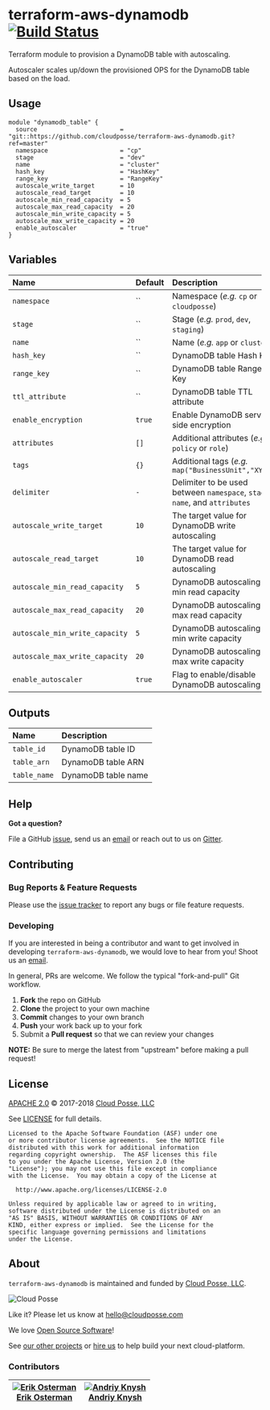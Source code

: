 # terraform-aws-dynamodb [![Build Status](https://travis-ci.org/cloudposse/terraform-aws-dynamodb.svg?branch=master)](https://travis-ci.org/cloudposse/terraform-aws-dynamodb)

Terraform module to provision a DynamoDB table with autoscaling.

Autoscaler scales up/down the provisioned OPS for the DynamoDB table based on the load.


## Usage

```hcl
module "dynamodb_table" {
  source                       = "git::https://github.com/cloudposse/terraform-aws-dynamodb.git?ref=master"
  namespace                    = "cp"
  stage                        = "dev"
  name                         = "cluster"
  hash_key                     = "HashKey"
  range_key                    = "RangeKey"
  autoscale_write_target       = 10
  autoscale_read_target        = 10
  autoscale_min_read_capacity  = 5
  autoscale_max_read_capacity  = 20
  autoscale_min_write_capacity = 5
  autoscale_max_write_capacity = 20
  enable_autoscaler            = "true"
}
```


## Variables

|  Name                           |  Default     |  Description                                                                   | Required |
|:--------------------------------|:-------------|:-------------------------------------------------------------------------------|:--------:|
| `namespace`                     | ``           | Namespace (_e.g._ `cp` or `cloudposse`)                                        | Yes      |
| `stage`                         | ``           | Stage (_e.g._ `prod`, `dev`, `staging`)                                        | Yes      |
| `name`                          | ``           | Name  (_e.g._ `app` or `cluster`)                                              | Yes      |
| `hash_key`                      | ``           | DynamoDB table Hash Key                                                        | Yes      |
| `range_key`                     | ``           | DynamoDB table Range Key                                                       | Yes      |
| `ttl_attribute`                 | ``           | DynamoDB table TTL attribute                                                   | No       |
| `enable_encryption`             | `true`       | Enable DynamoDB server-side encryption                                         | No       |
| `attributes`                    | `[]`         | Additional attributes (_e.g._ `policy` or `role`)                              | No       |
| `tags`                          | `{}`         | Additional tags  (_e.g._ `map("BusinessUnit","XYZ")`                           | No       |
| `delimiter`                     | `-`          | Delimiter to be used between `namespace`, `stage`, `name`, and `attributes`    | No       |
| `autoscale_write_target`        | `10`         | The target value for DynamoDB write autoscaling                                | No       |
| `autoscale_read_target`         | `10`         | The target value for DynamoDB read autoscaling                                 | No       |
| `autoscale_min_read_capacity`   | `5`          | DynamoDB autoscaling min read capacity                                         | No       |
| `autoscale_max_read_capacity`   | `20`         | DynamoDB autoscaling max read capacity                                         | No       |
| `autoscale_min_write_capacity`  | `5`          | DynamoDB autoscaling min write capacity                                        | No       |
| `autoscale_max_write_capacity`  | `20`         | DynamoDB autoscaling max write capacity                                        | No       |
| `enable_autoscaler`             | `true`       | Flag to enable/disable DynamoDB autoscaling                                    | No       |


## Outputs

| Name            | Description                  |
|:----------------|:-----------------------------|
| `table_id`      | DynamoDB table ID            |
| `table_arn`     | DynamoDB table ARN           |
| `table_name`    | DynamoDB table name          |


## Help

**Got a question?**

File a GitHub [issue](https://github.com/cloudposse/terraform-aws-dynamodb/issues), send us an [email](mailto:hello@cloudposse.com) or reach out to us on [Gitter](https://gitter.im/cloudposse/).


## Contributing

### Bug Reports & Feature Requests

Please use the [issue tracker](https://github.com/cloudposse/terraform-aws-dynamodb/issues) to report any bugs or file feature requests.

### Developing

If you are interested in being a contributor and want to get involved in developing `terraform-aws-dynamodb`, we would love to hear from you! Shoot us an [email](mailto:hello@cloudposse.com).

In general, PRs are welcome. We follow the typical "fork-and-pull" Git workflow.

 1. **Fork** the repo on GitHub
 2. **Clone** the project to your own machine
 3. **Commit** changes to your own branch
 4. **Push** your work back up to your fork
 5. Submit a **Pull request** so that we can review your changes

**NOTE:** Be sure to merge the latest from "upstream" before making a pull request!


## License

[APACHE 2.0](LICENSE) © 2017-2018 [Cloud Posse, LLC](https://cloudposse.com)

See [LICENSE](LICENSE) for full details.

    Licensed to the Apache Software Foundation (ASF) under one
    or more contributor license agreements.  See the NOTICE file
    distributed with this work for additional information
    regarding copyright ownership.  The ASF licenses this file
    to you under the Apache License, Version 2.0 (the
    "License"); you may not use this file except in compliance
    with the License.  You may obtain a copy of the License at

      http://www.apache.org/licenses/LICENSE-2.0

    Unless required by applicable law or agreed to in writing,
    software distributed under the License is distributed on an
    "AS IS" BASIS, WITHOUT WARRANTIES OR CONDITIONS OF ANY
    KIND, either express or implied.  See the License for the
    specific language governing permissions and limitations
    under the License.


## About

`terraform-aws-dynamodb` is maintained and funded by [Cloud Posse, LLC][website].

![Cloud Posse](https://cloudposse.com/logo-300x69.png)


Like it? Please let us know at <hello@cloudposse.com>

We love [Open Source Software](https://github.com/cloudposse/)!

See [our other projects][community]
or [hire us][hire] to help build your next cloud-platform.

  [website]: http://cloudposse.com/
  [community]: https://github.com/cloudposse/
  [hire]: http://cloudposse.com/contact/

### Contributors


| [![Erik Osterman][erik_img]][erik_web]<br/>[Erik Osterman][erik_web] | [![Andriy Knysh][andriy_img]][andriy_web]<br/>[Andriy Knysh][andriy_web] |
|-------------------------------------------------------|------------------------------------------------------------------|

  [erik_img]: http://s.gravatar.com/avatar/88c480d4f73b813904e00a5695a454cb?s=144
  [erik_web]: https://github.com/osterman/
  [andriy_img]: https://avatars0.githubusercontent.com/u/7356997?v=4&u=ed9ce1c9151d552d985bdf5546772e14ef7ab617&s=144
  [andriy_web]: https://github.com/aknysh/
